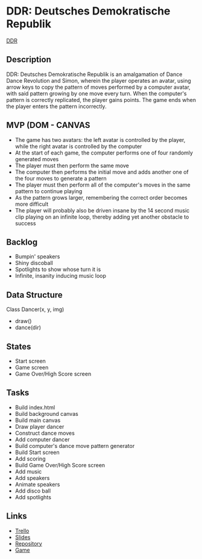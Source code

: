 <h1>DDR: Deutsches Demokratische Republik</h1>
<a href="https://johndanaher.github.io/ddr/">DDR</a>
<h2>Description</h2>
<p>DDR: Deutsches Demokratische Republik is an amalgamation of Dance Dance Revolution and Simon,
   wherein the player operates an avatar, using arrow keys to copy the pattern of 
   moves performed by a computer avatar, with said pattern growing by one move every turn.
    When the computer's pattern is correctly replicated, the player gains points. The game ends
  when the player enters the pattern incorrectly. </p>
  <h2>MVP (DOM - CANVAS</h2>
<ul>
<li>The game has two avatars: the left avatar is controlled by the player, while the right avatar is controlled by the computer</li>
<li>At the start of each game, the computer performs one of four randomly generated moves</li>
<li>The player must then perform the same move</li>
<li>The computer then performs the initial move and adds another one of the four moves to generate a pattern</li>
<li>The player must then perform all of the computer's moves in the same pattern to continue playing</li>
<li>As the pattern grows larger, remembering the correct order becomes more difficult</li>
<li>The player will probably also be driven insane by the 14 second music clip playing on an infinite loop, thereby adding yet another obstacle to success</li>
</ul>
<h2>Backlog</h2>
<ul>
  <li>Bumpin' speakers</li>
  <li>Shiny discoball</li>
  <li>Spotlights to show whose turn it is</li>
  <li>Infinite, insanity inducing music loop</li>
</ul>
<h2>Data Structure</h2>
<p>Class Dancer(x, y, img)</p>
<ul>
  <li>draw()</li>
  <li>dance(dir)</li>
</ul>
<h2>States</h2>
<ul>
  <li>Start screen</li>
  <li>Game screen</li>
  <li>Game Over/High Score screen</li>
</ul>
<h2>Tasks</h2>
<ul>
  <li>Build index.html</li>
  <li>Build background canvas</li>
  <li>Build main canvas</li>
  <li>Draw player dancer</li>
  <li>Construct dance moves</li>
  <li>Add computer dancer</li>
  <li>Build computer's dance move pattern generator</li>
  <li>Build Start screen</li>
  <li>Add scoring</li>
  <li>Build Game Over/High Score screen</li>
  <li>Add music</li>
  <li>Add speakers</li>
  <li>Animate speakers</li>
  <li>Add disco ball</li>
  <li>Add spotlights</li>
</ul>
<h2>Links</h2>
 <ul>
 <li><a href="https://trello.com/invite/b/KwnLfONC/ATTI8bbbf316f2c1ed52222a0d10e3590e6e5A0F1CD8/ddr-top-secret-no-gurlz-allowd">Trello</a></li>
<li><a href="https://docs.google.com/presentation/d/1_fy20KhN4vEbw_Ga7a-ZojXXh2anJJ_N0l9T2cyf4xg/edit?usp=sharing">Slides</a></li>
<li><a href="https://github.com/JohnDanaher/ddr.git">Repository</a></li>
<li><a href="https://johndanaher.github.io/ddr/">Game</a></li>
</ul>